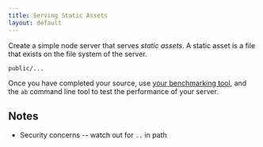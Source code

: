 ```yaml
---
title: Serving Static Assets
layout: default
---
```


Create a simple node server that serves _static assets_. A static asset is a file that exists on the file system of the server. 

	public/...

Once you have completed your source, use [your benchmarking tool](bench.html), and the `ab` command line tool to test the performance of your server.

## Notes

* Security concerns -- watch out for `..` in path
